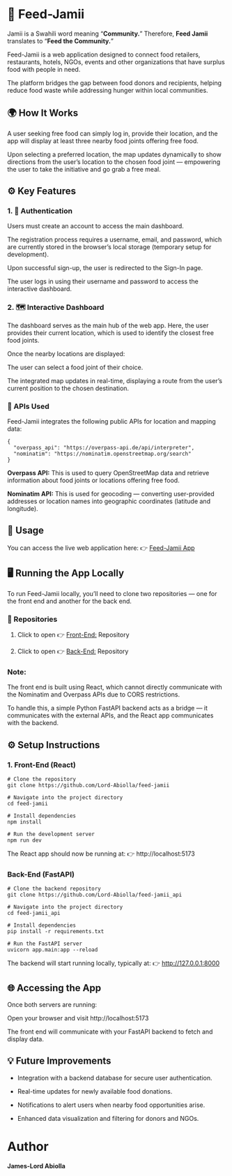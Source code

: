 # 🥗 Feed-Jamii

Jamii is a Swahili word meaning “**Community.**”
Therefore, **Feed Jamii** translates to “**Feed the Community.**”

Feed-Jamii is a web application designed to connect food retailers, restaurants, hotels, NGOs, events and other organizations that have surplus food with people in need.

The platform bridges the gap between food donors and recipients, helping reduce food waste while addressing hunger within local communities.

## 🌍 How It Works

A user seeking free food can simply log in, provide their location, and the app will display at least three nearby food joints offering free food.

Upon selecting a preferred location, the map updates dynamically to show directions from the user’s location to the chosen food joint — empowering the user to take the initiative and go grab a free meal.

## ⚙️ Key Features
### 1. 🔐 Authentication

Users must create an account to access the main dashboard.

The registration process requires a username, email, and password, which are currently stored in the browser’s local storage (temporary setup for development).

Upon successful sign-up, the user is redirected to the Sign-In page.

The user logs in using their username and password to access the interactive dashboard.

### 2. 🗺️ Interactive Dashboard

The dashboard serves as the main hub of the web app.
Here, the user provides their current location, which is used to identify the closest free food joints.

Once the nearby locations are displayed:

The user can select a food joint of their choice.

The integrated map updates in real-time, displaying a route from the user’s current position to the chosen destination.

### 🧩 APIs Used

Feed-Jamii integrates the following public APIs for location and mapping data:


```
{ 
  "overpass_api": "https://overpass-api.de/api/interpreter",
  "nominatim": "https://nominatim.openstreetmap.org/search"
}

```


**Overpass API:** This is used to query OpenStreetMap data and retrieve information about food joints or locations offering free food.

**Nominatim API:** This is used for geocoding — converting user-provided addresses or location names into geographic coordinates (latitude and longitude).


## 🚀 Usage

You can access the live web application here:
👉 [Feed-Jamii App](https://feed-jamii.vercel.app/)

## 🖥️ Running the App Locally

To run Feed-Jamii locally, you’ll need to clone two repositories — one for the front end and another for the back end.

### 🔹 Repositories

1. Click to open 👉 [Front-End:](https://github.com/Lord-Abiolla/feed-jamii) Repository

2. Click to open 👉 [Back-End:](https://github.com/Lord-Abiolla/feed-jamii_api) Repository

### Note:
The front end is built using React, which cannot directly communicate with the Nominatim and Overpass APIs due to CORS restrictions.

To handle this, a simple Python FastAPI backend acts as a bridge — it communicates with the external APIs, and the React app communicates with the backend.

## ⚙️ Setup Instructions
### 1. Front-End (React)

```
# Clone the repository
git clone https://github.com/Lord-Abiolla/feed-jamii

# Navigate into the project directory
cd feed-jamii

# Install dependencies
npm install

# Run the development server
npm run dev

```
The React app should now be running at:
👉 http://localhost:5173

### Back-End (FastAPI)

```
# Clone the backend repository
git clone https://github.com/Lord-Abiolla/feed-jamii_api

# Navigate into the project directory
cd feed-jamii_api

# Install dependencies
pip install -r requirements.txt

# Run the FastAPI server
uvicorn app.main:app --reload

```
The backend will start running locally, typically at:
👉 http://127.0.0.1:8000

## 🌐 Accessing the App

Once both servers are running:

Open your browser and visit http://localhost:5173

The front end will communicate with your FastAPI backend to fetch and display data.


## 💡 Future Improvements

- Integration with a backend database for secure user authentication.

- Real-time updates for newly available food donations.

- Notifications to alert users when nearby food opportunities arise.

- Enhanced data visualization and filtering for donors and NGOs.

# Author
**James-Lord Abiolla**
